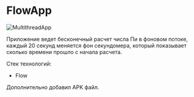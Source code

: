 # FlowApp
![MultithreadApp](https://user-images.githubusercontent.com/100588670/178144049-3f5c0869-f9a7-421b-a511-5ab80a944411.png)

Приложение ведет бесконечный расчет числа Пи в фоновом потоке, каждый 20 секунд меняется фон секундомера, который показывает сколько времени прошло с начала расчета.

Стек технологий:
 - Flow

Дополнительно добавил APK файл.
